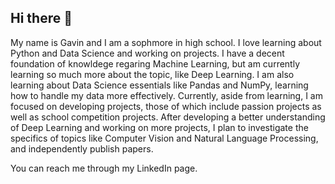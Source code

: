 ## Hi there 👋

My name is Gavin and I am a sophmore in high school. I love learning about Python and Data Science and working on projects. I have a decent foundation of knowldege regaring Machine Learning, but am currently learning so much more about the topic, like Deep Learning. I am also learning about Data Science essentials like Pandas and NumPy, learning how to handle my data more effectively. Currently, aside from learning, I am focused on developing projects, those of which include passion projects as well as school competition projects. After developing a better understanding of Deep Learning and working on more projects, I plan to investigate the specifics of topics like Computer Vision and Natural Language Processing, and independently publish papers.

You can reach me through my LinkedIn page. 
<!--
**GoosieGav/GoosieGav** is a ✨ _special_ ✨ repository because its `README.md` (this file) appears on your GitHub profile.

Here are some ideas to get you started:

- 🔭 I’m currently working on ...
- 🌱 I’m currently learning ...
- 👯 I’m looking to collaborate on ...
- 🤔 I’m looking for help with ...
- 💬 Ask me about ...
- 📫 How to reach me: ...
- 😄 Pronouns: ...
- ⚡ Fun fact: ...
-->
